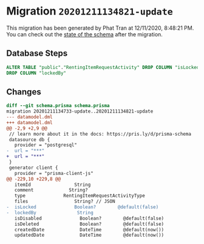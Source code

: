 # Migration `20201211134821-update`

This migration has been generated by Phat Tran at 12/11/2020, 8:48:21 PM.
You can check out the [state of the schema](./schema.prisma) after the migration.

## Database Steps

```sql
ALTER TABLE "public"."RentingItemRequestActivity" DROP COLUMN "isLocked",
DROP COLUMN "lockedBy"
```

## Changes

```diff
diff --git schema.prisma schema.prisma
migration 20201211134733-update..20201211134821-update
--- datamodel.dml
+++ datamodel.dml
@@ -2,9 +2,9 @@
 // learn more about it in the docs: https://pris.ly/d/prisma-schema
 datasource db {
   provider = "postgresql"
-  url = "***"
+  url = "***"
 }
 generator client {
   provider = "prisma-client-js"
@@ -229,10 +229,8 @@
   itemId                String
   comment             String?
   type              RentingItemRequestActivityType
   files                 String? // JSON
-  isLocked              Boolean?        @default(false)
-  lockedBy               String
   isDisabled              Boolean?        @default(false)
   isDeleted               Boolean?        @default(false)
   createdDate             DateTime        @default(now())
   updatedDate             DateTime        @default(now())
```


